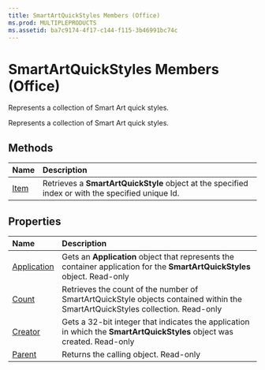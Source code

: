 ```yaml
---
title: SmartArtQuickStyles Members (Office)
ms.prod: MULTIPLEPRODUCTS
ms.assetid: ba7c9174-4f17-c144-f115-3b46991bc74c
---
```



# SmartArtQuickStyles Members (Office)
Represents a collection of Smart Art quick styles.

Represents a collection of Smart Art quick styles.


## Methods



|**Name**|**Description**|
|:-----|:-----|
|[Item](smartartquickstyles-item-method-office.md)|Retrieves a  **SmartArtQuickStyle** object at the specified index or with the specified unique Id.|

## Properties



|**Name**|**Description**|
|:-----|:-----|
|[Application](smartartquickstyles-application-property-office.md)|Gets an  **Application** object that represents the container application for the **SmartArtQuickStyles** object. Read-only|
|[Count](smartartquickstyles-count-property-office.md)|Retrieves the count of the number of SmartArtQuickStyle objects contained within the SmartArtQuickStyles collection. Read-only|
|[Creator](smartartquickstyles-creator-property-office.md)|Gets a 32-bit integer that indicates the application in which the  **SmartArtQuickStyles** object was created. Read-only|
|[Parent](smartartquickstyles-parent-property-office.md)|Returns the calling object. Read-only|

